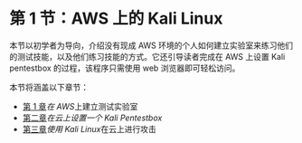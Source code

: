 # 第 1 节：AWS 上的 Kali Linux

本节以初学者为导向，介绍没有现成 AWS 环境的个人如何建立实验室来练习他们的测试技能，以及他们练习技能的方式。它还引导读者完成在 AWS 上设置 Kali pentestbox 的过程，该程序只需使用 web 浏览器即可轻松访问。

本节将涵盖以下章节：

*   [第 1 章](01.html)*在 AWS*上建立测试实验室
*   [第二章](02.html)*在云上设置一个 Kali Pentestbox*
*   [第三章](03.html)*使用 Kali Linux*在云上进行攻击